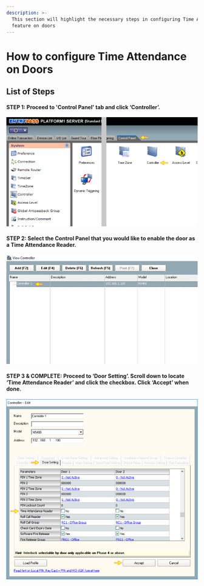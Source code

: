 ```yaml
---
description: >-
  This section will highlight the necessary steps in configuring Time Attendance
  feature on doors
---
```


# How to configure Time Attendance on Doors

## List of Steps

#### STEP 1: Proceed to 'Control Panel' tab and click ‘Controller’.

![](../.gitbook/assets/untitled1%20%284%29.png)



#### STEP 2: Select the Control Panel that you would like to enable the door as a Time Attendance Reader.

![](../.gitbook/assets/untitled2%20%2826%29.png)



#### STEP 3 & COMPLETE: Proceed to ‘Door Setting’. Scroll down to locate ‘Time Attendance Reader’ and click the checkbox. Click ‘Accept’ when done.

![](../.gitbook/assets/untitled3%20%289%29.png)

